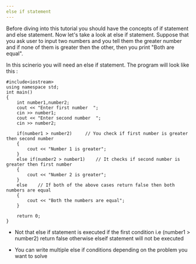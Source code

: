 ```yaml
---
else if statement
---
```


Before diving into this tutorial you should have the concepts of if statement and else statement.
Now let's take a look at else if statement.
Suppose that you ask user to input two numbers and you tell them the greater number and if none of 
them is greater then the other, then you print "Both are equal".

In this scinerio you will need an else if statement. The program will look like this :

```
#include<iostream>
using namespace std;
int main()
{
	int number1,number2;
	cout << "Enter first number  ";
	cin >> number1;
	cout << "Enter second number  ";
	cin >> number2;

	if(number1 > number2)     // You check if first number is greater then second number
	{
		cout << "Number 1 is greater";
	}
	else if(number2 > number1)    // It checks if second number is greater then first number
	{
		cout << "Number 2 is greater";
	}
	else    // If both of the above cases return false then both numbers are equal
	{
		cout << "Both the numbers are equal";
	}

	return 0;
}

```
* Not that else if statement is executed if the first condition i.e (number1 > number2) return false otherwise elseif 
  statement will not be executed
  
* You can write multiple else if conditions depending on the problem you want to solve  
